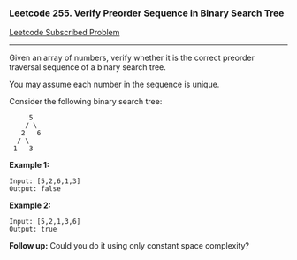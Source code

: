### Leetcode 255. Verify Preorder Sequence in Binary Search Tree
[Leetcode Subscribed Problem](https://leetcode.com/problems/verify-preorder-sequence-in-binary-search-tree/)

---

Given an array of numbers, verify whether it is the correct preorder traversal sequence of a binary search tree.

You may assume each number in the sequence is unique.

Consider the following binary search tree: 
```
     5
    / \
   2   6
  / \
 1   3
```

**Example 1:**
```
Input: [5,2,6,1,3]
Output: false
```

**Example 2:**
```
Input: [5,2,1,3,6]
Output: true
```

**Follow up:**
Could you do it using only constant space complexity?
